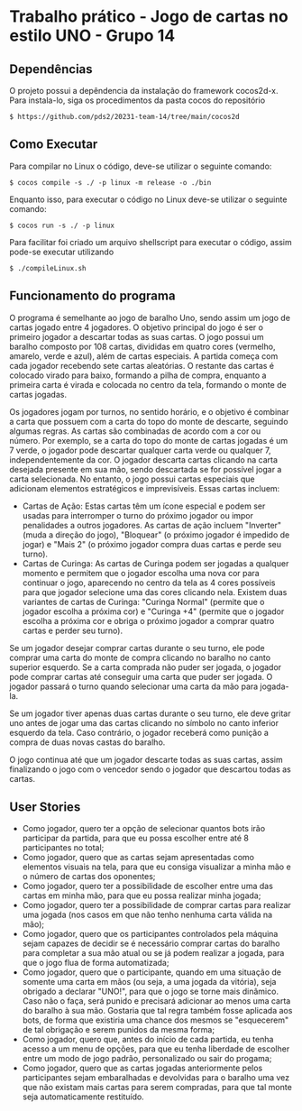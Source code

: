 # Trabalho prático - Jogo de cartas no estilo UNO - Grupo 14

## Dependências

O projeto possui a depêndencia da instalação do framework cocos2d-x. Para instala-lo, siga os procedimentos da pasta cocos do repositório

```
$ https://github.com/pds2/20231-team-14/tree/main/cocos2d
```

## Como Executar

Para compilar no Linux o código, deve-se utilizar o seguinte comando:

```
$ cocos compile -s ./ -p linux -m release -o ./bin
```

Enquanto isso, para executar o código no Linux deve-se utilizar o seguinte comando:

```
$ cocos run -s ./ -p linux
```

Para facilitar foi criado um arquivo shellscript para executar o código, assim pode-se executar utilizando

```
$ ./compileLinux.sh
```

## Funcionamento do programa

O programa é semelhante ao jogo de baralho Uno, sendo assim um jogo de cartas jogado entre 4 jogadores. O objetivo principal do jogo é ser o primeiro jogador a descartar todas as suas cartas. O jogo possui um baralho composto por 108 cartas, divididas em quatro cores (vermelho, amarelo, verde e azul), além de cartas especiais. A partida começa com cada jogador recebendo sete cartas aleatórias. O restante das cartas é colocado virado para baixo, formando a pilha de compra, enquanto a primeira carta é virada e colocada no centro da tela, formando o monte de cartas jogadas.

Os jogadores jogam por turnos, no sentido horário, e o objetivo é combinar a carta que possuem com a carta do topo do monte de descarte, seguindo algumas regras. As cartas são combinadas de acordo com a cor ou número. Por exemplo, se a carta do topo do monte de cartas jogadas é um 7 verde, o jogador pode descartar qualquer carta verde ou qualquer 7, independentemente da cor. O jogador descarta cartas clicando na carta desejada presente em sua mão, sendo descartada se for possível jogar a carta selecionada. No entanto, o jogo possui cartas especiais que adicionam elementos estratégicos e imprevisíveis. Essas cartas incluem:
* Cartas de Ação: Estas cartas têm um ícone especial e podem ser usadas para interromper o turno do próximo jogador ou impor penalidades a outros jogadores. As cartas de ação incluem "Inverter" (muda a direção do jogo), "Bloquear" (o próximo jogador é impedido de jogar) e "Mais 2" (o próximo jogador compra duas cartas e perde seu turno).
* Cartas de Curinga: As cartas de Curinga podem ser jogadas a qualquer momento e permitem que o jogador escolha uma nova cor para continuar o jogo, aparecendo no centro da tela as 4 cores possíveis para que jogador selecione uma das cores clicando nela. Existem duas variantes de cartas de Curinga: "Curinga Normal" (permite que o jogador escolha a próxima cor) e "Curinga +4" (permite que o jogador escolha a próxima cor e obriga o próximo jogador a comprar quatro cartas e perder seu turno).

Se um jogador desejar comprar cartas durante o seu turno, ele pode comprar uma carta do monte de compra clicando no baralho no canto superior esquerdo. Se a carta comprada não puder ser jogada, o jogador pode comprar cartas até conseguir uma carta que puder ser jogada. O jogador passará o turno quando selecionar uma carta da mão para jogada-la.

Se um jogador tiver apenas duas cartas durante o seu turno, ele deve gritar uno antes de jogar uma das cartas clicando no símbolo no canto inferior esquerdo da tela. Caso contrário, o jogador receberá como punição a compra de duas novas castas do baralho.

O jogo continua até que um jogador descarte todas as suas cartas, assim finalizando o jogo com o vencedor sendo o jogador que descartou todas as cartas.

## User Stories

* Como jogador, quero ter a opção de selecionar quantos bots irão participar da partida, para que eu possa escolher entre até 8 participantes no total;
* Como jogador, quero que as cartas sejam apresentadas como elementos visuais na tela, para que eu consiga visualizar a minha mão e o número de cartas dos oponentes; 
* Como jogador, quero ter a possibilidade de escolher entre uma das cartas em minha mão, para que eu possa realizar minha jogada;
* Como jogador, quero ter a possibilidade de comprar cartas para realizar uma jogada (nos casos em que não tenho nenhuma carta válida na mão);
* Como jogador, quero que os participantes controlados pela máquina sejam capazes de decidir se é necessário comprar cartas do baralho para completar a sua mão atual ou se já podem realizar a jogada, para que o jogo flua de forma automatizada;
* Como jogador, quero que o participante, quando em uma situação de somente uma carta em mãos (ou seja, a uma jogada da vitória), seja obrigado a declarar "UNO!", para que o jogo se torne mais dinâmico. Caso não o faça, será punido e precisará adicionar ao menos uma carta do baralho à sua mão. Gostaria que tal regra também fosse aplicada aos bots, de forma que existiria uma chance dos mesmos se "esquecerem" de tal obrigação e serem punidos da mesma forma;
* Como jogador, quero que, antes do início de cada partida, eu tenha acesso a um menu de opções, para que eu tenha liberdade de escolher entre um modo de jogo padrão, personalizado ou sair do progama;
* Como jogador, quero que as cartas jogadas anteriormente pelos participantes sejam embaralhadas e devolvidas para o baralho uma vez que não existam mais cartas para serem compradas, para que tal monte seja automaticamente restituído.
